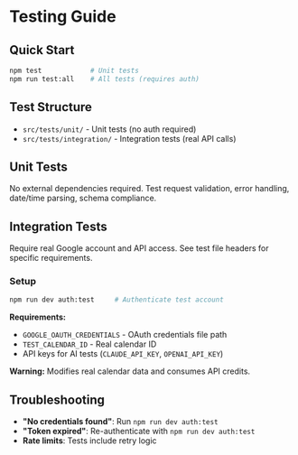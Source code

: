 # Testing Guide

## Quick Start

```bash
npm test            # Unit tests
npm run test:all    # All tests (requires auth)
```

## Test Structure

- `src/tests/unit/` - Unit tests (no auth required)
- `src/tests/integration/` - Integration tests (real API calls)

## Unit Tests

No external dependencies required. Test request validation, error handling, date/time parsing, schema compliance.

## Integration Tests

Require real Google account and API access. See test file headers for specific requirements.

### Setup
```bash
npm run dev auth:test     # Authenticate test account
```

**Requirements:**
- `GOOGLE_OAUTH_CREDENTIALS` - OAuth credentials file path
- `TEST_CALENDAR_ID` - Real calendar ID
- API keys for AI tests (`CLAUDE_API_KEY`, `OPENAI_API_KEY`)

**Warning:** Modifies real calendar data and consumes API credits.


## Troubleshooting

- **"No credentials found"**: Run `npm run dev auth:test`
- **"Token expired"**: Re-authenticate with `npm run dev auth:test`
- **Rate limits**: Tests include retry logic